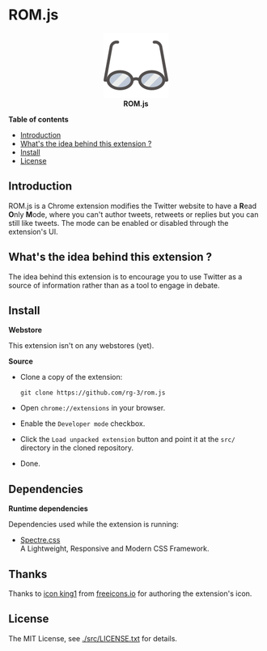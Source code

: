 # ROM.js

<p align="center">
  <img src="/src/images/icon128.png" alt="logo">
  <br>
  <b>ROM.js</b>
</p>

**Table of contents**

* <a href='#introduction'>Introduction</a>
* <a href='#the-idea'>What's the idea behind this extension ?</a>
* <a href='#install'>Install</a>
* <a href='#license'>License</a>

## <a id='introduction'>Introduction</a>

ROM.js is a Chrome extension modifies the Twitter website 
to have a **R**ead **O**nly **M**ode, where you can't author tweets,
retweets or replies but you can still like tweets. The mode can be 
enabled or disabled through the extension's UI.

## What's the idea behind this extension ?

The idea behind this extension is to encourage you to use Twitter 
as a source of information rather than as a tool to engage in debate.

## <a id='install'> Install </a>

**Webstore**

This extension isn't on any webstores (yet).

**Source**

 * Clone a copy of the extension:

       git clone https://github.com/rg-3/rom.js

* Open `chrome://extensions` in your browser.

* Enable the `Developer mode` checkbox.

* Click the `Load unpacked extension` button and point it at 
  the `src/` directory in the cloned repository.

* Done.

## <a id='dependencies'> Dependencies </a>

**Runtime dependencies**

Dependencies used while the extension is running:

* [Spectre.css](https://picturepan2.github.io/spectre/)  
  A Lightweight, Responsive and Modern CSS Framework.

## Thanks

Thanks to [icon king1](https://freeicons.io/profile/3) from 
[freeicons.io](https://freeicons.io) for authoring the 
extension's icon.

## <a id='source'>License</a>

The MIT License, see [./src/LICENSE.txt](./src/LICENSE.txt) for details.
